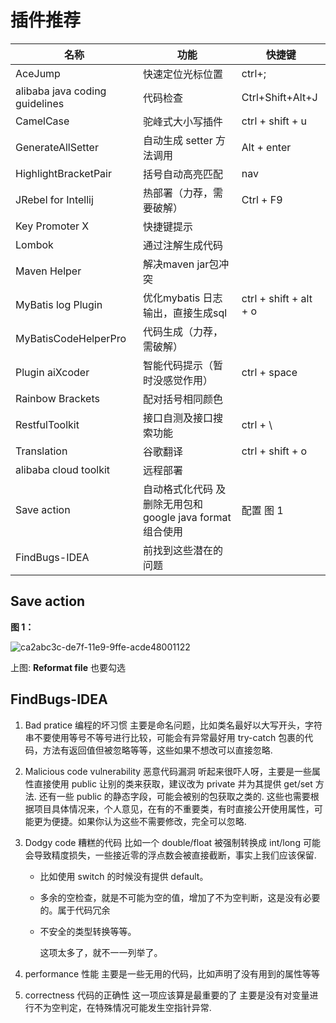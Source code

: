 # 插件推荐


| 名称                           | 功能                                                     | 快捷键                 |
| ------------------------------ | -------------------------------------------------------- | ---------------------- |
| AceJump                        | 快速定位光标位置                                         | ctrl+;                 |
| alibaba java coding guidelines | 代码检查                                                 | Ctrl+Shift+Alt+J       |
| CamelCase                      | 驼峰式大小写插件                                         | ctrl + shift + u       |
| GenerateAllSetter              | 自动生成 setter 方法调用                                 | Alt + enter            |
| HighlightBracketPair           | 括号自动高亮匹配                                         | nav                    |
| JRebel for Intellij            | 热部署（力荐，需要破解）                                 | Ctrl + F9              |
| Key  Promoter X                | 快捷键提示                                               |                        |
| Lombok                         | 通过注解生成代码                                         |                        |
| Maven Helper                   | 解决maven jar包冲突                                      |                        |
| MyBatis log Plugin             | 优化mybatis 日志输出，直接生成sql                        | ctrl + shift + alt + o |
| MyBatisCodeHelperPro           | 代码生成（力荐，需破解）                                 |                        |
| Plugin aiXcoder                | 智能代码提示（暂时没感觉作用）                           | ctrl + space           |
| Rainbow Brackets               | 配对括号相同颜色                                         |                        |
| RestfulToolkit                 | 接口自测及接口搜索功能                                   | ctrl + \               |
| Translation                    | 谷歌翻译                                                 | ctrl + shift + o       |
| alibaba cloud toolkit          | 远程部署                                                 |                        |
| Save action                    | 自动格式化代码 及删除无用包和google java format 组合使用 | 配置 图 1              |
| FindBugs-IDEA                  | 前找到这些潜在的问题                                     |                        |

## Save action

**图 1：**

![ca2abc3c-de7f-11e9-9ffe-acde48001122](https://i.loli.net/2019/09/24/1GAp8Vu3br5OzkU.png )

上图:     **Reformat file**  也要勾选





## FindBugs-IDEA

1.  Bad pratice 编程的坏习惯
    主要是命名问题，比如类名最好以大写开头，字符串不要使用等号不等号进行比较，可能会有异常最好用 try-catch 包裹的代码，方法有返回值但被忽略等等，这些如果不想改可以直接忽略.

2.  Malicious code vulnerability 恶意代码漏洞
    听起来很吓人呀，主要是一些属性直接使用 public 让别的类来获取，建议改为 private 并为其提供 get/set 方法.
    还有一些 public 的静态字段，可能会被别的包获取之类的.
    这些也需要根据项目具体情况来，个人意见，在有的不重要类，有时直接公开使用属性，可能更为便捷。如果你认为这些不需要修改，完全可以忽略.

3.  Dodgy code 糟糕的代码
    比如一个 double/float 被强制转换成 int/long 可能会导致精度损失，一些接近零的浮点数会被直接截断，事实上我们应该保留.

    -   比如使用 switch 的时候没有提供 default。

    -   多余的空检查，就是不可能为空的值，增加了不为空判断，这是没有必要的。属于代码冗余

    -   不安全的类型转换等等。

        这项太多了，就不一一列举了。

4.  performance 性能
    主要是一些无用的代码，比如声明了没有用到的属性等等
5.  correctness 代码的正确性 这一项应该算是最重要的了
    主要是没有对变量进行不为空判定，在特殊情况可能发生空指针异常.